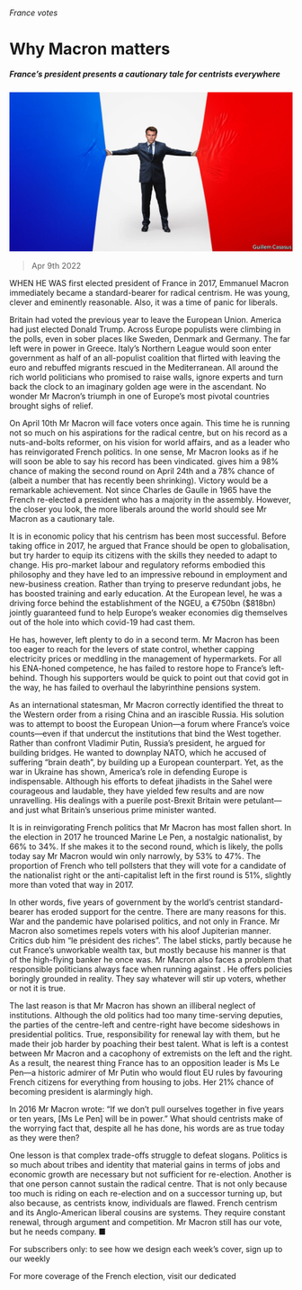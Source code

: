 ###### France votes

# Why Macron matters 

##### France’s president presents a cautionary tale for centrists everywhere 

![image](images/20220409_LDD001_0.jpg) 

> Apr 9th 2022 

WHEN HE WAS first elected president of France in 2017, Emmanuel Macron immediately became a standard-bearer for radical centrism. He was young, clever and eminently reasonable. Also, it was a time of panic for liberals.

Britain had voted the previous year to leave the European Union. America had just elected Donald Trump. Across Europe populists were climbing in the polls, even in sober places like Sweden, Denmark and Germany. The far left were in power in Greece. Italy’s Northern League would soon enter government as half of an all-populist coalition that flirted with leaving the euro and rebuffed migrants rescued in the Mediterranean. All around the rich world politicians who promised to raise walls, ignore experts and turn back the clock to an imaginary golden age were in the ascendant. No wonder Mr Macron’s triumph in one of Europe’s most pivotal countries brought sighs of relief.


On April 10th Mr Macron will face voters once again. This time he is running not so much on his aspirations for the radical centre, but on his record as a nuts-and-bolts reformer, on his vision for world affairs, and as a leader who has reinvigorated French politics. In one sense, Mr Macron looks as if he will soon be able to say his record has been vindicated.  gives him a 98% chance of making the second round on April 24th and a 78% chance of  (albeit a number that has recently been shrinking). Victory would be a remarkable achievement. Not since Charles de Gaulle in 1965 have the French re-elected a president who has a majority in the assembly. However, the closer you look, the more liberals around the world should see Mr Macron as a cautionary tale.

It is in economic policy that his centrism has been most successful. Before taking office in 2017, he argued that France should be open to globalisation, but try harder to equip its citizens with the skills they needed to adapt to change. His pro-market labour and regulatory reforms embodied this philosophy and they have led to an impressive rebound in employment and new-business creation. Rather than trying to preserve redundant jobs, he has boosted training and early education. At the European level, he was a driving force behind the establishment of the NGEU, a €750bn ($818bn) jointly guaranteed fund to help Europe’s weaker economies dig themselves out of the hole into which covid-19 had cast them.

He has, however, left plenty to do in a second term. Mr Macron has been too eager to reach for the levers of state control, whether capping electricity prices or meddling in the management of hypermarkets. For all his ENA-honed competence, he has failed to restore hope to France’s left-behind. Though his supporters would be quick to point out that covid got in the way, he has failed to overhaul the labyrinthine pensions system.

As an international statesman, Mr Macron correctly identified the threat to the Western order from a rising China and an irascible Russia. His solution was to attempt to boost the European Union—a forum where France’s voice counts—even if that undercut the institutions that bind the West together. Rather than confront Vladimir Putin, Russia’s president, he argued for building bridges. He wanted to downplay NATO, which he accused of suffering “brain death”, by building up a European counterpart. Yet, as the war in Ukraine has shown, America’s role in defending Europe is indispensable. Although his efforts to defeat jihadists in the Sahel were courageous and laudable, they have yielded few results and are now unravelling. His dealings with a puerile post-Brexit Britain were petulant—and just what Britain’s unserious prime minister wanted.

It is in reinvigorating French politics that Mr Macron has most fallen short. In the election in 2017 he trounced Marine Le Pen, a nostalgic nationalist, by 66% to 34%. If she makes it to the second round, which is likely, the polls today say Mr Macron would win only narrowly, by 53% to 47%. The proportion of French who tell pollsters that they will vote for a candidate of the nationalist right or the anti-capitalist left in the first round is 51%, slightly more than voted that way in 2017.

In other words, five years of government by the world’s centrist standard-bearer has eroded support for the centre. There are many reasons for this. War and the pandemic have polarised politics, and not only in France. Mr Macron also sometimes repels voters with his aloof Jupiterian manner. Critics dub him “le président des riches”. The label sticks, partly because he cut France’s unworkable wealth tax, but mostly because his manner is that of the high-flying banker he once was. Mr Macron also faces a problem that responsible politicians always face when running against . He offers policies boringly grounded in reality. They say whatever will stir up voters, whether or not it is true.

The last reason is that Mr Macron has shown an illiberal neglect of institutions. Although the old politics had too many time-serving deputies, the parties of the centre-left and centre-right have become sideshows in presidential politics. True, responsibility for renewal lay with them, but he made their job harder by poaching their best talent. What is left is a contest between Mr Macron and a cacophony of extremists on the left and the right. As a result, the nearest thing France has to an opposition leader is Ms Le Pen—a historic admirer of Mr Putin who would flout EU rules by favouring French citizens for everything from housing to jobs. Her 21% chance of becoming president is alarmingly high.

In 2016 Mr Macron wrote: “If we don’t pull ourselves together in five years or ten years, [Ms Le Pen] will be in power.” What should centrists make of the worrying fact that, despite all he has done, his words are as true today as they were then?

One lesson is that complex trade-offs struggle to defeat slogans. Politics is so much about tribes and identity that material gains in terms of jobs and economic growth are necessary but not sufficient for re-election. Another is that one person cannot sustain the radical centre. That is not only because too much is riding on each re-election and on a successor turning up, but also because, as centrists know, individuals are flawed. French centrism and its Anglo-American liberal cousins are systems. They require constant renewal, through argument and competition. Mr Macron still has our vote, but he needs company. ■

For subscribers only: to see how we design each week’s cover, sign up to our weekly 

For more coverage of the French election, visit our dedicated 

